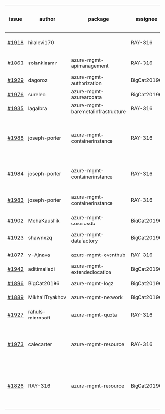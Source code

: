 | issue | author | package | assignee | bot advice | created date of issue | delay from created date |
| ------ | ------ | ------ | ------ | ------ | ------ | :-----: |
| [#1918](https://github.com/Azure/sdk-release-request/issues/1918) | hilalevi170 |   | RAY-316 | delay for a long time and better to handle now. | 2021-09-03 | 13 |
| [#1863](https://github.com/Azure/sdk-release-request/issues/1863) | solankisamir | azure-mgmt-apimanagement | RAY-316 | delay for a long time and better to handle now. | 2021-08-19 | 28 |
| [#1929](https://github.com/Azure/sdk-release-request/issues/1929) | dagoroz | azure-mgmt-authorization | BigCat20196 |   | 2021-09-07 | 9 |
| [#1976](https://github.com/Azure/sdk-release-request/issues/1976) | sureleo | azure-mgmt-azurearcdata | BigCat20196 |   | 2021-09-15 | 1 |
| [#1935](https://github.com/Azure/sdk-release-request/issues/1935) | lagalbra | azure-mgmt-baremetalinfrastructure | RAY-316 |   | 2021-09-09 | 7 |
| [#1988](https://github.com/Azure/sdk-release-request/issues/1988) | joseph-porter | azure-mgmt-containerinstance | RAY-316 | Warning:There is duplicated issue for azure-mgmt-containerinstance. new issue and better to confirm quickly. | 2021-09-16 | 0 |
| [#1984](https://github.com/Azure/sdk-release-request/issues/1984) | joseph-porter | azure-mgmt-containerinstance | RAY-316 | Warning:There is duplicated issue for azure-mgmt-containerinstance.   | 2021-09-16 | 0 |
| [#1983](https://github.com/Azure/sdk-release-request/issues/1983) | joseph-porter | azure-mgmt-containerinstance | RAY-316 | Warning:There is duplicated issue for azure-mgmt-containerinstance.   | 2021-09-16 | 0 |
| [#1902](https://github.com/Azure/sdk-release-request/issues/1902) | MehaKaushik | azure-mgmt-cosmosdb | BigCat20196 | new comment for author. | 2021-08-30 | 17 |
| [#1923](https://github.com/Azure/sdk-release-request/issues/1923) | shawnxzq | azure-mgmt-datafactory | BigCat20196 | delay for a long time and better to handle now. | 2021-09-03 | 13 |
| [#1877](https://github.com/Azure/sdk-release-request/issues/1877) | v-Ajnava | azure-mgmt-eventhub | RAY-316 | new comment for author. | 2021-08-20 | 27 |
| [#1942](https://github.com/Azure/sdk-release-request/issues/1942) | aditimalladi | azure-mgmt-extendedlocation | BigCat20196 | new comment for author. | 2021-09-10 | 6 |
| [#1896](https://github.com/Azure/sdk-release-request/issues/1896) | BigCat20196 | azure-mgmt-logz | BigCat20196 |   | 2021-08-30 | 17 |
| [#1889](https://github.com/Azure/sdk-release-request/issues/1889) | MikhailTryakhov | azure-mgmt-network | BigCat20196 |   | 2021-08-26 | 21 |
| [#1927](https://github.com/Azure/sdk-release-request/issues/1927) | rahuls-microsoft | azure-mgmt-quota | RAY-316 | delay for a long time and better to handle now. | 2021-09-03 | 13 |
| [#1973](https://github.com/Azure/sdk-release-request/issues/1973) | calecarter | azure-mgmt-resource | RAY-316 | Warning:There is duplicated issue for azure-mgmt-resource. new comment for author. | 2021-09-14 | 2 |
| [#1826](https://github.com/Azure/sdk-release-request/issues/1826) | RAY-316 | azure-mgmt-resource | BigCat20196 | Warning:There is duplicated issue for azure-mgmt-resource. new issue and better to confirm quickly. | 2021-08-03 | 44 |
